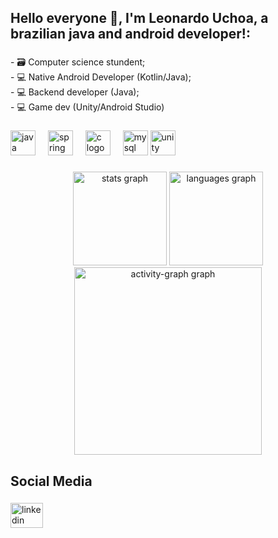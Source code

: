 <h2 align="left">Hello everyone 👾, I'm Leonardo Uchoa, a brazilian java and android developer!:</h2>

###

<p align="left">- 🗃 Computer science stundent;<br>- 💻 Native Android Developer (Kotlin/Java);<br>- 💻 Backend developer (Java);<br>- 💻 Game dev (Unity/Android Studio)</p>

###

<div align="left">
  <img src="https://skillicons.dev/icons?i=java" height="40" alt="java logo"  />
  <img width="12" />
  <img src="https://skillicons.dev/icons?i=spring" height="40" alt="spring logo"  />
  <img width="12" />
  <img src="https://skillicons.dev/icons?i=c" height="40" alt="c logo"  />
  <img width="12" />
  <img src="https://skillicons.dev/icons?i=mysql" height="40" alt="mysql logo"  />
  <img src="https://skillicons.dev/icons?i=c" height="40" alt="unity logo"  />
  <img width="12" />
</div>

###

<div align="center">
  <img src="https://github-readme-stats.vercel.app/api?username=Sider0z&hide_title=false&hide_rank=false&show_icons=true&include_all_commits=true&count_private=true&disable_animations=false&theme=gruvbox_light&locale=en&hide_border=false&order=1" height="150" alt="stats graph"  />
  <img src="https://github-readme-stats.vercel.app/api/top-langs?username=Sider0z&locale=en&hide_title=false&layout=compact&card_width=320&langs_count=5&theme=gruvbox_light&hide_border=false&order=2" height="150" alt="languages graph"  />
  <img src="https://github-readme-activity-graph.vercel.app/graph?username=Sider0z&radius=16&theme=gruvbox&area=true&order=5" height="300" alt="activity-graph graph"  />
</div>

###

<h2 align="left">Social Media</h2>

###

<div align="left">
  <a href="https://www.linkedin.com/in/leonardo-uchoa-silva-4a931b15b/" target="_blank">
    <img src="https://raw.githubusercontent.com/maurodesouza/profile-readme-generator/master/src/assets/icons/social/linkedin/default.svg" width="52" height="40" alt="linkedin logo"  />
  </a>
</div>

###
